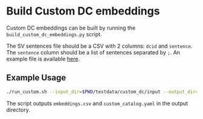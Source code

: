 # Build Custom DC embeddings

Custom DC embeddings can be built by running the `build_custom_dc_embeddings.py`
script.

The SV sentences file should be a CSV with 2 columns: `dcid` and `sentence`.
The `sentence` column should be a list of sentences separated by `;`.
An example file is available [here](testdata/custom_dc/input/dcids_sentences.csv).

## Example Usage

```bash
./run_custom.sh --input_dir=$PWD/testdata/custom_dc/input --output_dir=/tmp
```

The script outputs `embeddings.csv` and `custom_catalog.yaml` in the output directory.
